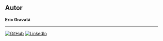 ## Autor  
**Eric Gravatá**  

---  
[![GitHub](https://img.shields.io/badge/GitHub-100000?style=flat&logo=github&logoColor=white)](https://github.com/ericgravata/DIO-as-create-a-ebook.git)
[![LinkedIn](https://img.shields.io/badge/LinkedIn-0077B5?style=flat&logo=linkedin&logoColor=white)](https://www.linkedin.com/in/eric-gravata-silva-426265185/)
